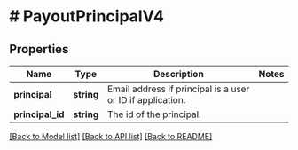 # # PayoutPrincipalV4

## Properties

Name | Type | Description | Notes
------------ | ------------- | ------------- | -------------
**principal** | **string** | Email address if principal is a user or ID if application. |
**principal_id** | **string** | The id of the principal. |

[[Back to Model list]](../../README.md#models) [[Back to API list]](../../README.md#endpoints) [[Back to README]](../../README.md)
